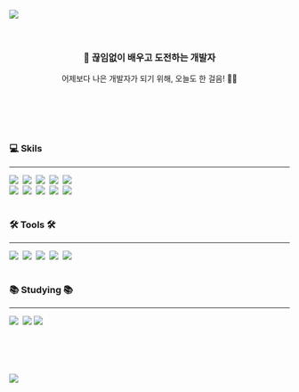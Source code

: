 
 
 
 <br/>
 
 
 
   <div>
 <img src="https://capsule-render.vercel.app/api?type=Waving&color=gradient&height=250&width=auto&section=header&text=Hyunny%20Codes%20💻&fontColor=ffffff&fontSize=55&animation=fadeIn&fontAlignY=55" />
 </div>
 
 
 <br/>
 <br/>
 <div align="center">
   <h3>🌟 끊임없이 배우고 도전하는 개발자</h3>
   <p>어제보다 나은 개발자가 되기 위해, 오늘도 한 걸음! 💪🏻 </p>
 </div>
 
 <br/>
 <br/>
 <br/>
 <br/>
 

 
 <h3>💻 Skils </h3>
 <hr/>
 <div>
   <img src="https://img.shields.io/badge/html5-E34F26.svg?style=for-the-badge&logo=html5&logoColor=white" />&nbsp
   <img src="https://img.shields.io/badge/styled--components-DB7093?style=for-the-badge&logo=styled-components&logoColor=ffd35b" />&nbsp
   <img src="https://img.shields.io/badge/css3-1572B6.svg?style=for-the-badge&logo=css3&logoColor=white" />&nbsp
   <img src="https://img.shields.io/badge/Next.js-000?logo=nextdotjs&logoColor=fff&style=for-the-badge" />&nbsp
   <img src="https://img.shields.io/badge/Java-ED8B00?style=for-the-badge&logo=openjdk&logoColor=white" />&nbsp
 </div>
 
 <div>
   <img src="https://img.shields.io/badge/typescript-007ACC.svg?style=for-the-badge&logo=typescript&logoColor=white" />&nbsp
   <img src="https://img.shields.io/badge/javascript-F7DF1E.svg?style=for-the-badge&logo=javascript&logoColor=20232a" />&nbsp
   <img src="https://img.shields.io/badge/react-20232a.svg?style=for-the-badge&logo=react&logoColor=61DAFB" />&nbsp
   <img src="https://img.shields.io/badge/oracle-DB7093?style=for-the-badge&logo=oracle&logoColor=ffd35b" />&nbsp
   <img src="https://img.shields.io/badge/PHP-777BB4?style=for-the-badge&logo=php&logoColor=white" />&nbsp
 </div>
 
 
 <br>
 
 <h3 >🛠 Tools 🛠</h3>
 <hr/>
 <div >
   <img src="https://img.shields.io/badge/github-181717.svg?style=for-the-badge&logo=github&logoColor=white" />&nbsp
   <img src="https://img.shields.io/badge/Notion-F3F3F3.svg?style=for-the-badge&logo=notion&logoColor=black" />&nbsp
   <img src="https://img.shields.io/badge/git-F05033.svg?style=for-the-badge&logo=git&logoColor=white" />&nbsp
   <img src="https://img.shields.io/badge/figma-F24E1E.svg?style=for-the-badge&logo=figma&logoColor=white" />&nbsp
   <img src="https://img.shields.io/badge/VSCode-2C2C32.svg?style=for-the-badge&logo=visual-studio-code&logoColor=22ABF3" />&nbsp
 </div>
 
 
 
 <br/>
 
 <h3 >📚 Studying 📚</h3>
 <hr/>
 <div >
   <img src="https://img.shields.io/badge/Svelte-4A4A55?style=for-the-badge&logo=svelte&logoColor=FF3E00" />&nbsp
   <img src="https://img.shields.io/badge/Vue.js-35495E?style=for-the-badge&logo=vue.js&logoColor=4FC08D" />
   <img src="https://img.shields.io/badge/React_Native-20232A?style=for-the-badge&logo=react&logoColor=61DAFB" />&nbsp
 </div>
 
 
<br/>
<br/>
<br/>
<br/>
<br/>
  
  <img src="https://capsule-render.vercel.app/api?type=waving&color=gradient&height=150&section=footer" />
